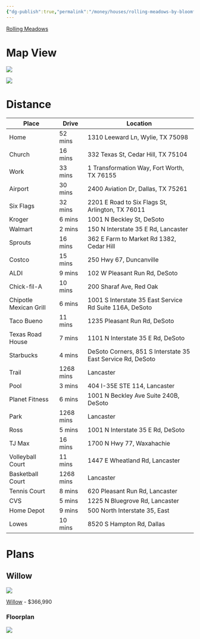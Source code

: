```yaml
---
{"dg-publish":true,"permalink":"/money/houses/rolling-meadows-by-bloomfield-homes/","tags":["homes2023"],"created":"","updated":""}
---
```



[Rolling Meadows](https://www.bloomfieldhomes.com/community-detail/Rolling-Meadows-155103) 

# Map View

![](https://i.imgur.com/Uw7uWMx.png)

![](https://i.imgur.com/39W9peb.png)

# Distance

| Place                  | Drive     | Location                                                    |
|------------------------|-----------|-------------------------------------------------------------|
| Home                   | 52 mins   | 1310 Leeward Ln, Wylie, TX 75098                            |
| Church                 | 16 mins   | 332 Texas St, Cedar Hill, TX 75104                          |
| Work                   | 33 mins   | 1 Transformation Way, Fort Worth, TX 76155                  |
| Airport                | 30 mins   | 2400 Aviation Dr, Dallas, TX 75261                          |
| Six Flags              | 32 mins   | 2201 E Road to Six Flags St, Arlington, TX 76011            |
| Kroger                 | 6 mins    | 1001 N Beckley St, DeSoto                                   |
| Walmart                | 2 mins    | 150 N Interstate 35 E Rd, Lancaster                         |
| Sprouts                | 16 mins   | 362 E Farm to Market Rd 1382, Cedar Hill                    |
| Costco                 | 15 mins   | 250 Hwy 67, Duncanville                                     |
| ALDI                   | 9 mins    | 102 W Pleasant Run Rd, DeSoto                               |
| Chick-fil-A            | 10 mins   | 200 Sharaf Ave, Red Oak                                     |
| Chipotle Mexican Grill | 6 mins    | 1001 S Interstate 35 East Service Rd Suite 116A, DeSoto     |
| Taco Bueno             | 11 mins   | 1235 Pleasant Run Rd, DeSoto                                |
| Texas Road House       | 7 mins    | 1101 N Interstate 35 E Rd, DeSoto                           |
| Starbucks              | 4 mins    | DeSoto Corners, 851 S Interstate 35 East Service Rd, DeSoto |
| Trail                  | 1268 mins | Lancaster                                                   |
| Pool                   | 3 mins    | 404 I-35E STE 114, Lancaster                                |
| Planet Fitness         | 6 mins    | 1001 N Beckley Ave Suite 240B, DeSoto                       |
| Park                   | 1268 mins | Lancaster                                                   |
| Ross                   | 5 mins    | 1001 N Interstate 35 E Rd, DeSoto                           |
| TJ Max                 | 16 mins   | 1700 N Hwy 77, Waxahachie                                   |
| Volleyball Court       | 11 mins   | 1447 E Wheatland Rd, Lancaster                              |
| Basketball Court       | 1268 mins | Lancaster                                                   |
| Tennis Court           | 8 mins    | 620 Pleasant Run Rd, Lancaster                              |
| CVS                    | 5 mins    | 1225 N Bluegrove Rd, Lancaster                              |
| Home Depot             | 9 mins    | 500 North Interstate 35, East                               |
| Lowes                  | 10 mins   | 8520 S Hampton Rd, Dallas                                   |

# Plans

## Willow

![](https://nhs-dynamic.secure.footprint.net/Images/Homes/Bloom40334/66624830-230328.jpg)

[Willow](https://www.bloomfieldhomes.com/plan-details/Willow-1933455) - $366,990

### Floorplan

![](https://nhs-dynamic.secure.footprint.net/Images/Homes/Bloom40334/61723027-221003.jpg)